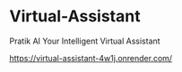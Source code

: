 # Virtual-Assistant
Pratik AI Your Intelligent Virtual Assistant

https://virtual-assistant-4w1j.onrender.com/
